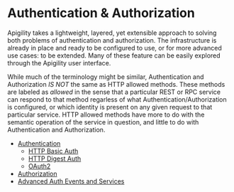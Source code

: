 Authentication & Authorization
==============================

Apigility takes a lightweight, layered, yet extensible approach to solving both problems of 
authentication and authorization.  The infrastructure is already in place and ready to be 
configured to use, or for more advanced use cases: to be extended.  Many of these feature can be 
easily explored through the Apigility user interface.

While much of the terminology might be similar, Authentication and Authorization *IS NOT* the same 
as HTTP allowed methods.  These methods are labeled as _allowed_ in the sense that a particular 
REST or RPC service can respond to that method regarless of what Authentication/Authorization is 
configured, or which identity is present on any given request to that particular service.  HTTP 
allowed methods have more to do with the semantic operation of the service in question, and little 
to do with Authentication and Authorization.

- [Authentication](authentication.md)
    - [HTTP Basic Auth](authentication-http-basic.md)
    - [HTTP Digest Auth](authentication-http-digest.md)
    - [OAuth2](authentication-oauth2.md)
- [Authorization](authorization.md)
- [Advanced Auth Events and Services](advanced.md)